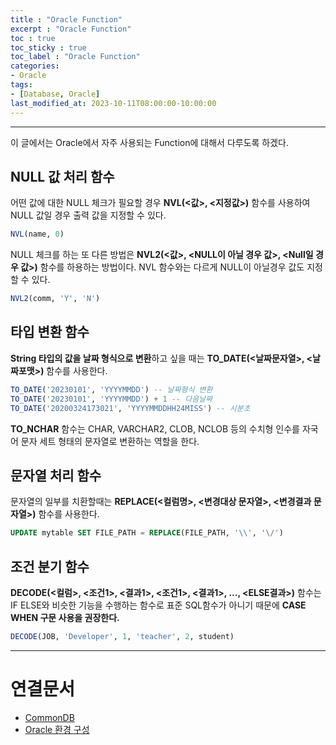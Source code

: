 ```yaml
---
title : "Oracle Function"
excerpt : "Oracle Function"
toc : true
toc_sticky : true
toc_label : "Oracle Function"
categories:
- Oracle
tags:
- [Database, Oracle]
last_modified_at: 2023-10-11T08:00:00-10:00:00
---
```

  
---
  
 이 글에서는 Oracle에서 자주 사용되는 Function에 대해서 다루도록 하겠다.
  
## NULL 값 처리 함수

 어떤 값에 대한 NULL 체크가 필요할 경우 **NVL(\<값\>, \<지정값\>)** 함수를 사용하여 NULL 값일 경우 출력 값을 지정할 수 있다.
  
```sql
NVL(name, 0)
```
  
 NULL 체크를 하는 또 다른 방법은 **NVL2(\<값\>, \<NULL이 아닐 경우 값\>, \<Null일 경우 값\>)** 함수를 하용하는 방법이다. NVL 함수와는 다르게 NULL이 아닐경우 값도 지정할 수 있다.
  
```sql
NVL2(comm, 'Y', 'N')
```
  
## 타입 변환 함수
 **String 타입의 값을 날짜 형식으로 변환**하고 싶을 때는 **TO_DATE(<날짜문자열>, <날짜포맷>)** 함수를 사용한다.
  
```sql
TO_DATE('20230101', 'YYYYMMDD') -- 날짜형식 변환
TO_DATE('20230101', 'YYYYMMDD') + 1 -- 다음날짜
TO_DATE('20200324173021', 'YYYYMMDDHH24MISS') -- 시분초
```

 **TO_NCHAR** 함수는 CHAR, VARCHAR2, CLOB, NCLOB 등의 수치형 인수를 자국어 문자 세트 형태의 문자열로 변환하는 역할을 한다.
  
## 문자열 처리 함수
 문자열의 일부를 치환할때는 **REPLACE(<컬럼명>,  <변경대상 문자열>, <변경결과 문자열>)** 함수를 사용한다.
  
```SQL
UPDATE mytable SET FILE_PATH = REPLACE(FILE_PATH, '\\', '\/')
```
  
## 조건 분기 함수
  **DECODE(\<컬럼\>, \<조건1\>, \<결과1\>, \<조건1\>, \<결과1\>, ..., \<ELSE결과\>)** 함수는 IF ELSE와 비슷한 기능을 수행하는 함수로 표준 SQL함수가 아니기 때문에 **CASE WHEN 구문 사용을 권장한다.**
  
```sql
DECODE(JOB, 'Developer', 1, 'teacher', 2, student)
```

- ---
  
# 연결문서
- [CommonDB](../../database/database-CommonDB)
- [Oracle 환경 구성](../../oracle/oracle-Oracle-환경-구성)
